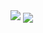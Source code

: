 <img src="https://github-readme-streak-stats.herokuapp.com/?user=joshfermin" />
<img align="center" src="https://github-readme-stats.vercel.app/api/top-langs/?username=joshfermin&layout=compact&theme=highcontrast" />


<!-- <img align="center" src="https://github-readme-stats.vercel.app/api?username=joshfermin&show_icons=true" />
<img align="center" src="https://github-readme-stats.vercel.app/api/top-langs/?username=joshfermin&layout=compact" />
 -->

<!--
**joshfermin/joshfermin** is a ✨ _special_ ✨ repository because its `README.md` (this file) appears on your GitHub profile.

Here are some ideas to get you started:

- 🔭 I’m currently working on ...
- 🌱 I’m currently learning ...
- 👯 I’m looking to collaborate on ...
- 🤔 I’m looking for help with ...
- 💬 Ask me about ...
- 📫 How to reach me: ...
- 😄 Pronouns: ...
- ⚡ Fun fact: ...
-->
